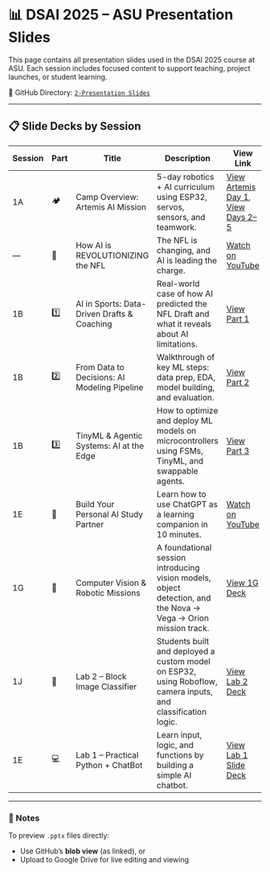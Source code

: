 
# 📊 DSAI 2025 – ASU Presentation Slides

This page contains all presentation slides used in the DSAI 2025 course at ASU. Each session includes focused content to support teaching, project launches, or student learning.

📁 GitHub Directory: [`2-Presentation Slides`](https://github.com/RudyMartin/dsai-2025/tree/main/ASU/2-Presentation%20Slides)


---

## 📋 Slide Decks by Session

| Session | Part | Title                                      | Description                                                                                      | View Link                                                                                                                                         |
|---------|------|--------------------------------------------|--------------------------------------------------------------------------------------------------|---------------------------------------------------------------------------------------------------------------------------------------------------|
| 1A      | 🏕️    | Camp Overview: Artemis AI Mission         | 5-day robotics + AI curriculum using ESP32, servos, sensors, and teamwork.                      | [View Artemis Day 1](https://github.com/RudyMartin/dsai-2025/blob/main/ASU/2-Presentation%20Slides/Artemis_Camp_Day1.pptx), [View Days 2–5](https://github.com/RudyMartin/dsai-2025/blob/main/ASU/2-Presentation%20Slides/Artemis_Camp_Days2_to_5.pptx) |
| —       | 🎥    | How AI is REVOLUTIONIZING the NFL         | The NFL is changing, and AI is leading the charge.                                              | [Watch on YouTube](https://www.youtube.com/watch?v=DnXQKocL86Y)                                                                                   |
| 1B      | 1️⃣   | AI in Sports: Data-Driven Drafts & Coaching | Real-world case of how AI predicted the NFL Draft and what it reveals about AI limitations.      | [View Part 1](https://github.com/RudyMartin/dsai-2025/blob/main/ASU/2-Presentation%20Slides/AI_in_Sports_Part1.pptx)                             |
| 1B      | 2️⃣   | From Data to Decisions: AI Modeling Pipeline | Walkthrough of key ML steps: data prep, EDA, model building, and evaluation.                    | [View Part 2](https://github.com/RudyMartin/dsai-2025/blob/main/ASU/2-Presentation%20Slides/AI_Modeling_Pipe.pptx)                               |
| 1B      | 3️⃣   | TinyML & Agentic Systems: AI at the Edge     | How to optimize and deploy ML models on microcontrollers using FSMs, TinyML, and swappable agents. | [View Part 3](https://github.com/RudyMartin/dsai-2025/blob/main/ASU/2-Presentation%20Slides/TinyML_and_Systems_Part3_Final.pptx)                |
| 1E      | 🎥    | Build Your Personal AI Study Partner       | Learn how to use ChatGPT as a learning companion in 10 minutes. | [Watch on YouTube](https://www.youtube.com/watch?v=jzjWrufn_Dc) |
| 1G      | 🎯    | Computer Vision & Robotic Missions         | A foundational session introducing vision models, object detection, and the Nova → Vega → Orion mission track. | [View 1G Deck](https://github.com/RudyMartin/dsai-2025/blob/main/ASU/2-Presentation%20Slides/Session_1G_DSAI_2025_Deck_With_Header.pptx) |
| 1J      | 🧪    | Lab 2 – Block Image Classifier             | Students built and deployed a custom model on ESP32, using Roboflow, camera inputs, and classification logic.  | [View Lab 2 Deck](https://github.com/RudyMartin/dsai-2025/blob/main/ASU/2-Presentation%20Slides/lab2_presentation.pptx) |
| 1E      | 💻    | Lab 1 – Practical Python + ChatBot         | Learn input, logic, and functions by building a simple AI chatbot. | [View Lab 1 Slide Deck](https://github.com/RudyMartin/dsai-2025/blob/main/ASU/2-Presentation%20Slides/Lab1_Python_Chatbot.pptx) |


---

### 🧩 Notes

To preview `.pptx` files directly:
- Use GitHub’s **blob view** (as linked), or
- Upload to Google Drive for live editing and viewing
